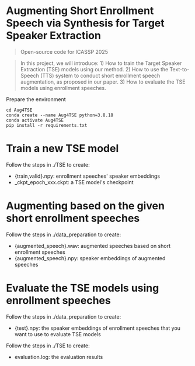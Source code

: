 # Augmenting Short Enrollment Speech via Synthesis for Target Speaker Extraction
> Open-source code for ICASSP 2025

> In this project, we will introduce: 1) How to train the Target Speaker Extraction (TSE) models using our method. 2) How to use the Text-to-Speech (TTS) system to conduct short enrollment speech augmentation, as proposed in our paper. 3) How to evaluate the TSE models using enrollment speeches.

Prepare the environment
```
cd Aug4TSE
conda create --name Aug4TSE python=3.8.18
conda activate Aug4TSE
pip install -r requirements.txt
```

# Train a new TSE model
Follow the steps in ./TSE to create:
- {train,valid}.npy: enrollment speeches' speaker embeddings
- _ckpt_epoch_xxx.ckpt: a TSE model's checkpoint

# Augmenting based on the given short enrollment speeches
Follow the steps in ./data_preparation to create:
- {augmented_speech}.wav: augmented speeches based on short enrollment speeches
- {augmented_speech}.npy: speaker embeddings of augmented speeches

# Evaluate the TSE models using enrollment speeches
Follow the steps in ./data_preparation to create:
- {test}.npy: the speaker embeddings of enrollment speeches that you want to use to evaluate TSE models

Follow the steps in ./TSE to create:
- evaluation.log: the evaluation results